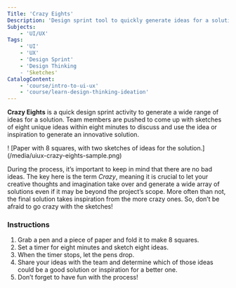 ```yaml
---
Title: 'Crazy Eights'
Description: 'Design sprint tool to quickly generate ideas for a solution or inspiration to a new idea.'
Subjects: 
    - 'UI/UX'
Tags: 
    - 'UI'
    - 'UX'
    - 'Design Sprint'
    - 'Design Thinking
    - 'Sketches'
CatalogContent:
    - 'course/intro-to-ui-ux'
    - 'course/learn-design-thinking-ideation'
---
```


**Crazy Eights** is a quick design sprint activity to generate a wide range of ideas for a solution. Team members are pushed to come up with sketches of eight unique ideas within eight minutes to discuss and use the idea or inspiration to generate an innovative solution.

! [Paper with 8 squares, with two sketches of ideas for the solution.] (/media/uiux-crazy-eights-sample.png)

During the process, it’s important to keep in mind that there are no bad ideas. The key here is the term *Crazy*, meaning it is crucial to let your creative thoughts and imagination take over and generate a wide array of solutions even if it may be beyond the project’s scope. More often than not, the final solution takes inspiration from the more crazy ones. So, don’t be afraid to go crazy with the sketches!

### Instructions
1. Grab a pen and a piece of paper and fold it to make 8 squares.
2. Set a timer for eight minutes and sketch eight ideas.
3. When the timer stops, let the pens drop.
4. Share your ideas with the team and determine which of those ideas could be a good solution or inspiration for a better one.
5. Don’t forget to have fun with the process!
